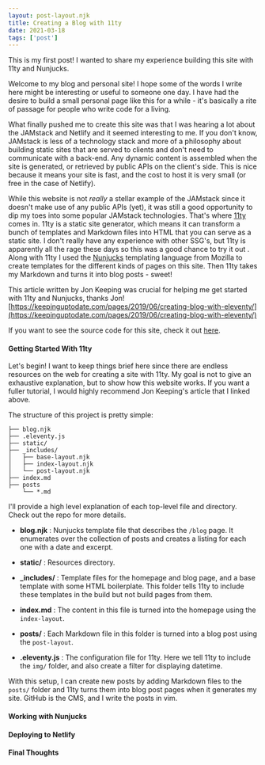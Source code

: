 ```yaml
---
layout: post-layout.njk 
title: Creating a Blog with 11ty
date: 2021-03-18
tags: ['post']
---
```

<!-- Excerpt Start -->
This is my first post! I wanted to share my experience building this site with 11ty and Nunjucks.
<!-- Excerpt End --> 
Welcome to my blog and personal site! I hope some of the words I write here might be interesting or useful to someone one day. I have had the desire to build a small personal page like this for a while - it's basically a rite of passage for people who write code for a living. 

What finally pushed me to create this site was that I was hearing a lot about the JAMstack and Netlify and it seemed interesting to me. If you don't know, JAMstack is less of a technology stack and more of a philosophy about building static sites that are served to clients and don't need to communicate with a back-end. Any dynamic content is assembled when the site is generated, or retrieved by public APIs on the client's side. This is nice because it means your site is fast, and the cost to host it is very small (or free in the case of Netlify). 

While this website is not _really_ a stellar example of the JAMstack since it doesn't make use of any  public APIs (yet), it was still a good opportunity to dip my toes into some popular JAMstack technologies. That's where [11ty](11ty.dev) comes in. 11ty is a static site generator, which means it can transform a bunch of templates and Markdown files into HTML that you can serve as a static site. I don't really have any experience with other SSG's, but 11ty is apparently all the rage these days so this was a good chance to try it out . Along with 11ty I used the [Nunjucks](https://mozilla.github.io/nunjucks/) templating language from Mozilla to create templates for the different kinds of pages on this site. Then 11ty takes my Markdown and turns it into blog posts - sweet!

This article written by Jon Keeping was crucial for helping me get started with 11ty and Nunjucks, thanks Jon!  
[https://keepinguptodate.com/pages/2019/06/creating-blog-with-eleventy/](https://keepinguptodate.com/pages/2019/06/creating-blog-with-eleventy/)

If you want to see the source code for this site, check it out [here](https://github.com/n-parisi/11ty-blog).

#### Getting Started With 11ty

Let's begin! I want to keep things brief here since there are endless resources on the web for creating a site with 11ty. My goal is not to give an exhaustive explanation, but to show how this website works. If you want a fuller tutorial, I would highly recommend Jon Keeping's article that I linked above.

The structure of this project is pretty simple:
```
├── blog.njk
├── .eleventy.js
├── static/
├── _includes/
│   ├── base-layout.njk
│   ├── index-layout.njk
│   └── post-layout.njk
├── index.md
├── posts
    └── *.md
```
I'll provide a high level explanation of each top-level file and directory. Check out the repo for more details.

- **blog.njk**
: Nunjucks template file that describes the `/blog` page. It enumerates over the collection of posts and creates a listing for each one with a date and excerpt. 

- **static/**
: Resources directory.

- **_includes/**
: Template files for the homepage and blog page, and a base template with some HTML boilerplate. This folder tells 11ty to include these templates in the build but not build pages from them. 

- **index.md**
: The content in this file is turned into the homepage using the `index-layout`.

- **posts/**
: Each Markdown file in this folder is turned into a blog post using the `post-layout`.

- **.eleventy.js**
: The configuration file for 11ty. Here we tell 11ty to include the `img/` folder, and also create a filter for displaying datetime.

With this setup, I can create new posts by adding Markdown files to the `posts/` folder and 11ty turns them into blog post pages when it generates my site. GitHub is the CMS, and I write the posts in vim. 

#### Working with Nunjucks

#### Deploying to Netlify

#### Final Thoughts
